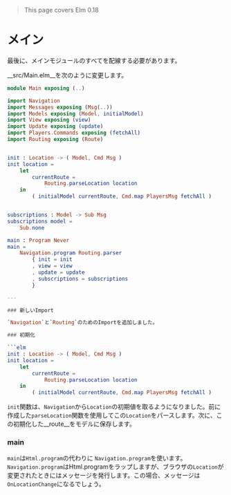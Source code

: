 >This page covers Elm 0.18

# メイン

最後に、メインモジュールのすべてを配線する必要があります。

__src/Main.elm__を次のように変更します。

```elm
module Main exposing (..)

import Navigation
import Messages exposing (Msg(..))
import Models exposing (Model, initialModel)
import View exposing (view)
import Update exposing (update)
import Players.Commands exposing (fetchAll)
import Routing exposing (Route)


init : Location -> ( Model, Cmd Msg )
init location =
    let
        currentRoute =
            Routing.parseLocation location
    in
        ( initialModel currentRoute, Cmd.map PlayersMsg fetchAll )


subscriptions : Model -> Sub Msg
subscriptions model =
    Sub.none

main : Program Never
main =
    Navigation.program Routing.parser
        { init = init
        , view = view
        , update = update
        , subscriptions = subscriptions
        }

---

### 新しいImport

`Navigation`と`Routing`のためのImportを追加しました。

### 初期化

```elm
init : Location -> ( Model, Cmd Msg )
init location =
    let
        currentRoute =
            Routing.parseLocation location
    in
        ( initialModel currentRoute, Cmd.map PlayersMsg fetchAll )
```

`init`関数は、`Navigation`から`Location`の初期値を取るようになりました。前に作成した`parseLocation`関数を使用してこの`Location`をパースします。次に、この初期化した__route__をモデルに保存します。

### main

`main`は`Html.program`の代わりに `Navigation.program`を使います。 `Navigation.program`はHtml.programをラップしますが、ブラウザの`Location`が変更されたときにはメッセージを発行します。この場合、メッセージは`OnLocationChange`になるでしょう。
